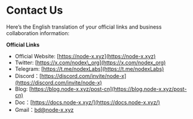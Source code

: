 # Contact Us

Here’s the English translation of your official links and business collaboration information:

**Official Links**

* Official Website: [https://node-x.xyz](https://node-x.xyz)
* Twitter: [https://x.com/nodex\_org](https://x.com/nodex_org)
* Telegram: [https://t.me/nodexLabs](https://t.me/nodexLabs)
* Discord：[https://discord.com/invite/node-x](https://discord.com/invite/node-x)
* Blog: [https://blog.node-x.xyz/post-cn](https://blog.node-x.xyz/post-cn)
* Doc：[https://docs.node-x.xyz/](https://docs.node-x.xyz/)
* Gmail：bd@node-x.xyz

